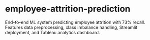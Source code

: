 # employee-attrition-prediction
End-to-end ML system predicting employee attrition with 73% recall. Features data preprocessing, class imbalance handling, Streamlit deployment, and Tableau analytics dashboard.
